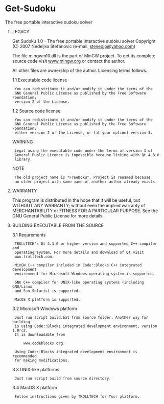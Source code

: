 # Get-Sudoku
The free portable interactive sudoku solver
1. LEGACY

    Get Sudoku 1.0 - The free portable interactive sudoku solver
    Copyright (C) 2007    Nedeljko Stefanovic  (e-mail: stenedjo@yahoo.com)
	
	The file mingwm10.dll is the part of MinGW project. To get its complete
	source code visit www.mingw.org or contact the author.
	
	All other files are ownership of the author. Licensing terms follows.

    1.1 Executable code license

        You can redistribute it and/or modify it under the terms of the
        GNU General Public License as published by the Free Software Foundation;
        version 2 of the License.

    1.2 Source code license

        You can redistribute it and/or modify it under the terms of the
        GNU General Public License as published by the Free Software Foundation;
        either version 2 of the License, or (at your option) version 3.

    WARNING

        Legal using the executable code under the terms of version 3 of
        General Public Licence is impossible because linking with Qt 4.3.0
        library.

    NOTE

        The old project name is "FreeDoku". Project is renamed because
        an older project with same name of another author already exists.


2. WARRANTY

    This program is distributed in the hope that it will be useful,
    but WITHOUT ANY WARRANTY; without even the implied warranty of
    MERCHANTABILITY or FITNESS FOR A PARTICULAR PURPOSE.  See the
    GNU General Public License for more details.

3. BUILDING EXECUTABLE FROM THE SOURCE

    3.1 Requrements

        TROLLTECH's Qt 4.3.0 or higher version and supported C++ compiler and
        operating system. For more details and download of Qt visit
        www.trolltech.com.

        MinGW C++ compiler included in Code::Blocks C++ integrated development
        environment for Microsoft Windows operating system is supported.

        GNU C++ compiler for UNIX-like operating systems (including GNU/Linux
        and Sun Solaris) is supported.

        MacOS X platform is supported.

    3.2 Microsoft Windows platform

        Just run script build.bat from source folder. Another way for building
		is using Code::Blocks integrated development environment, version 1.0rc2.
		It is downloadable from

			www.codeblocks.org.

		Using Code::Blocks integrated development environment is recommended
		for making modifications.

    3.3 UNIX-like platforms

        Just run script build from source directory.

    3.4 MacOS X platform

        Follow instructions given by TROLLTECH for Your platform.
